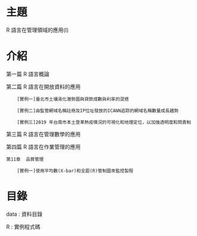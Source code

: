# 主題
R 語言在管理領域的應用(I)
# 介紹
第一篇 R 語言概論

第二篇 R 語言在開放資料的應用

		[實例一]臺北市土壤液化潛勢圖與貸款成數與利率的混搭
		
		[實例二]由監管網域名稱註冊及IP位址發放的ICANN追踪的網域名稱數量成長趨勢
		
		[實例三]2019 年台南市本土登革熱疫情況的可視化和地理定位，以加強透明度和問責制

第三篇 R 語言在管理數學的應用

第四篇 R 語言在作業管理的應用

	第11章  品質管理
	
		[實例一]使用平均數(X-bar)和全距(R)管制圖來監控製程
		
# 目錄
data : 資料目錄

R    : 實例程式碼
